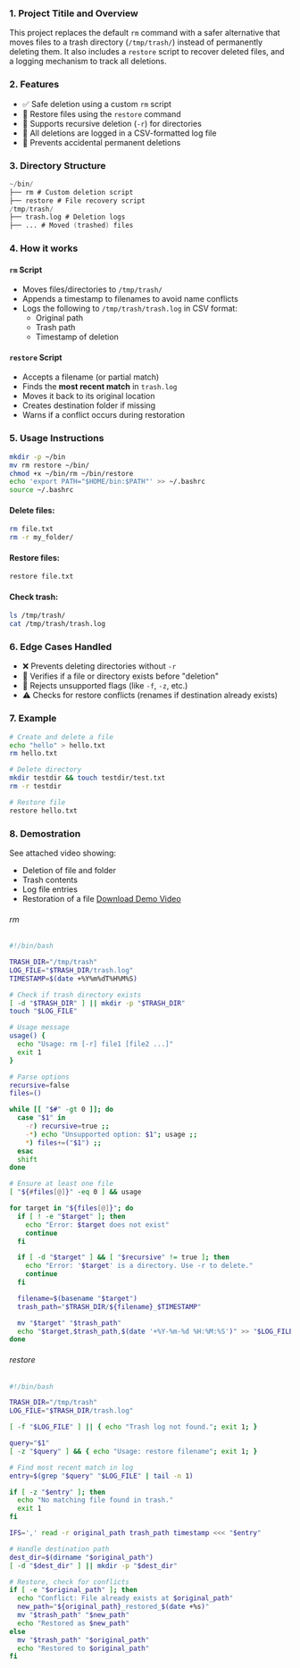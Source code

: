 ### 1. Project Titile and Overview
This project replaces the default `rm` command with a safer alternative that moves files to a trash directory (`/tmp/trash/`) instead of permanently deleting them. It also includes a `restore` script to recover deleted files, and a logging mechanism to track all deletions.

### 2. Features
- ✅ Safe deletion using a custom `rm` script
- 🔁 Restore files using the `restore` command
- 📂 Supports recursive deletion (`-r`) for directories
- 🧾 All deletions are logged in a CSV-formatted log file
- 🚫 Prevents accidental permanent deletions

### 3. Directory Structure
```d
~/bin/  
├── rm # Custom deletion script  
├── restore # File recovery script  
/tmp/trash/  
├── trash.log # Deletion logs  
├── ... # Moved (trashed) files
```
### 4. How it works 
####  `rm` Script
- Moves files/directories to `/tmp/trash/`
- Appends a timestamp to filenames to avoid name conflicts
- Logs the following to `/tmp/trash/trash.log` in CSV format:
  - Original path
  - Trash path
  - Timestamp of deletion

#### `restore` Script
- Accepts a filename (or partial match)
- Finds the **most recent match** in `trash.log`
- Moves it back to its original location
- Creates destination folder if missing
- Warns if a conflict occurs during restoration

### 5. Usage Instructions 
```bash
mkdir -p ~/bin
mv rm restore ~/bin/
chmod +x ~/bin/rm ~/bin/restore
echo 'export PATH="$HOME/bin:$PATH"' >> ~/.bashrc
source ~/.bashrc
```
#### Delete files:
```bash
rm file.txt
rm -r my_folder/
```
#### Restore files:
```bash
restore file.txt
```
#### Check trash:
```bash
ls /tmp/trash/
cat /tmp/trash/trash.log
```

### 6. Edge Cases Handled
- ❌ Prevents deleting directories without `-r`
- 🧪 Verifies if a file or directory exists before "deletion"
- 🛑 Rejects unsupported flags (like `-f`, `-z`, etc.)
- ⚠️ Checks for restore conflicts (renames if destination already exists)

### 7. Example 
```bash
# Create and delete a file
echo "hello" > hello.txt
rm hello.txt

# Delete directory
mkdir testdir && touch testdir/test.txt
rm -r testdir

# Restore file
restore hello.txt
```
### 8. Demostration
See attached video showing:
- Deletion of file and folder
- Trash contents
- Log file entries
- Restoration of a file
[Download Demo Video](Demo.mp4)
###### rm 
```bash
#!/bin/bash

TRASH_DIR="/tmp/trash"
LOG_FILE="$TRASH_DIR/trash.log"
TIMESTAMP=$(date +%Y%m%dT%H%M%S)

# Check if trash directory exists
[ -d "$TRASH_DIR" ] || mkdir -p "$TRASH_DIR"
touch "$LOG_FILE"

# Usage message
usage() {
  echo "Usage: rm [-r] file1 [file2 ...]"
  exit 1
}

# Parse options
recursive=false
files=()

while [[ "$#" -gt 0 ]]; do
  case "$1" in
    -r) recursive=true ;;
    -*) echo "Unsupported option: $1"; usage ;;
    *) files+=("$1") ;;
  esac
  shift
done

# Ensure at least one file
[ "${#files[@]}" -eq 0 ] && usage

for target in "${files[@]}"; do
  if [ ! -e "$target" ]; then
    echo "Error: $target does not exist"
    continue
  fi

  if [ -d "$target" ] && [ "$recursive" != true ]; then
    echo "Error: '$target' is a directory. Use -r to delete."
    continue
  fi

  filename=$(basename "$target")
  trash_path="$TRASH_DIR/${filename}_$TIMESTAMP"

  mv "$target" "$trash_path"
  echo "$target,$trash_path,$(date '+%Y-%m-%d %H:%M:%S')" >> "$LOG_FILE"
done

```

###### restore
```bash
#!/bin/bash

TRASH_DIR="/tmp/trash"
LOG_FILE="$TRASH_DIR/trash.log"

[ -f "$LOG_FILE" ] || { echo "Trash log not found."; exit 1; }

query="$1"
[ -z "$query" ] && { echo "Usage: restore filename"; exit 1; }

# Find most recent match in log
entry=$(grep "$query" "$LOG_FILE" | tail -n 1)

if [ -z "$entry" ]; then
  echo "No matching file found in trash."
  exit 1
fi

IFS=',' read -r original_path trash_path timestamp <<< "$entry"

# Handle destination path
dest_dir=$(dirname "$original_path")
[ -d "$dest_dir" ] || mkdir -p "$dest_dir"

# Restore, check for conflicts
if [ -e "$original_path" ]; then
  echo "Conflict: File already exists at $original_path"
  new_path="${original_path}_restored_$(date +%s)"
  mv "$trash_path" "$new_path"
  echo "Restored as $new_path"
else
  mv "$trash_path" "$original_path"
  echo "Restored to $original_path"
fi

```
